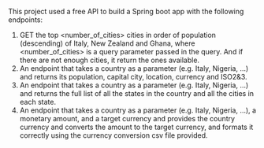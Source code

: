 This project used a free API to build a Spring boot app with the following endpoints:
1.    GET the top <number_of_cities> cities in order of population (descending) of Italy, New Zealand and Ghana, where <number_of_cities> is a query parameter passed in the query. 
      And if there are not enough cities, it return the ones available.
2.    An endpoint that takes a country as a parameter (e.g. Italy, Nigeria, …) and returns its population, capital city, location, currency and ISO2&3.
3.    An endpoint that takes a country as a parameter (e.g. Italy, Nigeria, …) and returns the full list of all the states in the country and all the cities in each state.
4.    An endpoint that takes a country as a parameter (e.g. Italy, Nigeria, …), a monetary amount, and a target currency and provides the country currency and converts the amount to the target currency, and formats it correctly using the currency conversion csv file provided.
